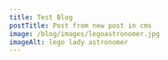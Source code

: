 ```yaml
---
title: Test Blog
postTitle: Post from new post in cms
image: /blog/images/legoastronomer.jpg
imageAlt: lego lady astronomer
---
```


